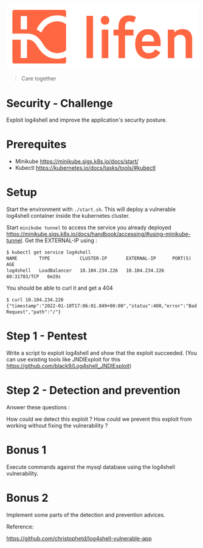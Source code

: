 ![Lifen](lifen.png)

> Care together

# Security - Challenge

Exploit log4shell and improve the application's security posture.



# Prerequites

* Minikube https://minikube.sigs.k8s.io/docs/start/
* Kubectl https://kubernetes.io/docs/tasks/tools/#kubectl

# Setup

Start the environment with `./start.sh`. This will deploy a vulnerable log4shell container inside the kubernetes cluster.

Start `minikube tunnel` to access the service you already deployed https://minikube.sigs.k8s.io/docs/handbook/accessing/#using-minikube-tunnel. Get the EXTERNAL-IP using :
```
$ kubectl get service log4shell
NAME        TYPE           CLUSTER-IP       EXTERNAL-IP      PORT(S)        AGE
log4shell   LoadBalancer   10.104.234.226   10.104.234.226   80:31703/TCP   6m19s
```


You should be able to curl it and get a 404
```
$ curl 10.104.234.226
{"timestamp":"2022-01-10T17:06:01.049+00:00","status":400,"error":"Bad Request","path":"/"}
```

# Step 1 - Pentest

Write a script to exploit log4shell and show that the exploit succeeded. (You can use existing tools like JNDIExploit for this https://github.com/black9/Log4shell_JNDIExploit)

# Step 2 - Detection and prevention

Answer these questions :

How could we detect this exploit ?
How could we prevent this exploit from working without fixing the vulnerability ?

# Bonus 1

Execute commands against the mysql database using the log4shell vulnerability.

# Bonus 2

Implement some parts of the detection and prevention advices.


Reference:

https://github.com/christophetd/log4shell-vulnerable-app
